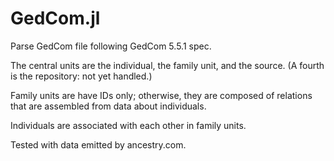 # GedCom.jl

Parse GedCom file following GedCom 5.5.1 spec.

The central units are the individual, the family unit, and the source. (A fourth is the repository: not yet handled.)

Family units are have IDs only; otherwise, they are composed of relations that are assembled from data about individuals.

Individuals are associated with each other in family units.

Tested with data emitted by ancestry.com.